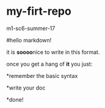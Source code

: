 # my-firt-repo
m1-sc6-summer-17


#hello markdown!

it is **soooo**nice to write in this format.

once you get a hang of **it** you just:

*remember the basic syntax

*write your doc

*done!
